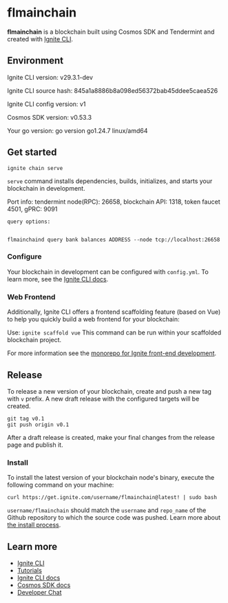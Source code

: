 # flmainchain
**flmainchain** is a blockchain built using Cosmos SDK and Tendermint and created with [Ignite CLI](https://ignite.com/cli).

## Environment
Ignite CLI version:             v29.3.1-dev

Ignite CLI source hash:         845a1a8886b8a098ed56372bab45ddee5caea526

Ignite CLI config version:      v1

Cosmos SDK version:             v0.53.3

Your go version:                go version go1.24.7 linux/amd64

## Get started

```
ignite chain serve
```

`serve` command installs dependencies, builds, initializes, and starts your blockchain in development.

Port info: 
    tendermint node(RPC): 26658,
    blockchain API: 1318,
    token faucet 4501,
    gPRC: 9091

```
query options: 


flmainchaind query bank balances ADDRESS --node tcp://localhost:26658
```

### Configure

Your blockchain in development can be configured with `config.yml`. To learn more, see the [Ignite CLI docs](https://docs.ignite.com).

### Web Frontend

Additionally, Ignite CLI offers a frontend scaffolding feature (based on Vue) to help you quickly build a web frontend for your blockchain:

Use: `ignite scaffold vue`
This command can be run within your scaffolded blockchain project.


For more information see the [monorepo for Ignite front-end development](https://github.com/ignite/web).

## Release
To release a new version of your blockchain, create and push a new tag with `v` prefix. A new draft release with the configured targets will be created.

```
git tag v0.1
git push origin v0.1
```

After a draft release is created, make your final changes from the release page and publish it.

### Install
To install the latest version of your blockchain node's binary, execute the following command on your machine:

```
curl https://get.ignite.com/username/flmainchain@latest! | sudo bash
```
`username/flmainchain` should match the `username` and `repo_name` of the Github repository to which the source code was pushed. Learn more about [the install process](https://github.com/ignite/installer).

## Learn more

- [Ignite CLI](https://ignite.com/cli)
- [Tutorials](https://docs.ignite.com/guide)
- [Ignite CLI docs](https://docs.ignite.com)
- [Cosmos SDK docs](https://docs.cosmos.network)
- [Developer Chat](https://discord.com/invite/ignitecli)
